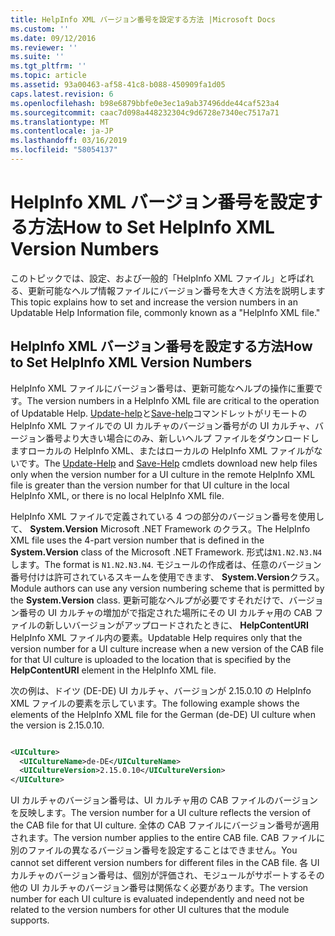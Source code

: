 ```yaml
---
title: HelpInfo XML バージョン番号を設定する方法 |Microsoft Docs
ms.custom: ''
ms.date: 09/12/2016
ms.reviewer: ''
ms.suite: ''
ms.tgt_pltfrm: ''
ms.topic: article
ms.assetid: 93a00463-af58-41c8-b088-450909fa1d05
caps.latest.revision: 6
ms.openlocfilehash: b98e6879bbfe0e3ec1a9ab37496dde44caf523a4
ms.sourcegitcommit: caac7d098a448232304c9d6728e7340ec7517a71
ms.translationtype: MT
ms.contentlocale: ja-JP
ms.lasthandoff: 03/16/2019
ms.locfileid: "58054137"
---
```

# <a name="how-to-set-helpinfo-xml-version-numbers"></a><span data-ttu-id="2a91c-102">HelpInfo XML バージョン番号を設定する方法</span><span class="sxs-lookup"><span data-stu-id="2a91c-102">How to Set HelpInfo XML Version Numbers</span></span>

<span data-ttu-id="2a91c-103">このトピックでは、設定、および一般的「HelpInfo XML ファイル」と呼ばれる、更新可能なヘルプ情報ファイルにバージョン番号を大きく方法を説明します</span><span class="sxs-lookup"><span data-stu-id="2a91c-103">This topic explains how to set and increase the version numbers in an Updatable Help Information file, commonly known as a "HelpInfo XML file."</span></span>

## <a name="how-to-set-helpinfo-xml-version-numbers"></a><span data-ttu-id="2a91c-104">HelpInfo XML バージョン番号を設定する方法</span><span class="sxs-lookup"><span data-stu-id="2a91c-104">How to Set HelpInfo XML Version Numbers</span></span>

<span data-ttu-id="2a91c-105">HelpInfo XML ファイルにバージョン番号は、更新可能なヘルプの操作に重要です。</span><span class="sxs-lookup"><span data-stu-id="2a91c-105">The version numbers in a HelpInfo XML file are critical to the operation of Updatable Help.</span></span>
<span data-ttu-id="2a91c-106">[Update-help](/powershell/module/Microsoft.PowerShell.Core/Update-Help)と[Save-help](/powershell/module/Microsoft.PowerShell.Core/Save-Help)コマンドレットがリモートの HelpInfo XML ファイルでの UI カルチャのバージョン番号がの UI カルチャ、バージョン番号より大きい場合にのみ、新しいヘルプ ファイルをダウンロードしますローカルの HelpInfo XML、またはローカルの HelpInfo XML ファイルがないです。</span><span class="sxs-lookup"><span data-stu-id="2a91c-106">The [Update-Help](/powershell/module/Microsoft.PowerShell.Core/Update-Help) and [Save-Help](/powershell/module/Microsoft.PowerShell.Core/Save-Help) cmdlets download new help files only when the version number for a UI culture in the remote HelpInfo XML file is greater than the version number for that UI culture in the local HelpInfo XML, or there is no local HelpInfo XML file.</span></span>

<span data-ttu-id="2a91c-107">HelpInfo XML ファイルで定義されている 4 つの部分のバージョン番号を使用して、 **System.Version** Microsoft .NET Framework のクラス。</span><span class="sxs-lookup"><span data-stu-id="2a91c-107">The HelpInfo XML file uses the 4-part version number that is defined in the **System.Version** class of the Microsoft .NET Framework.</span></span> <span data-ttu-id="2a91c-108">形式は`N1.N2.N3.N4`します。</span><span class="sxs-lookup"><span data-stu-id="2a91c-108">The format is `N1.N2.N3.N4`.</span></span> <span data-ttu-id="2a91c-109">モジュールの作成者は、任意のバージョン番号付けは許可されているスキームを使用できます、 **System.Version**クラス。</span><span class="sxs-lookup"><span data-stu-id="2a91c-109">Module authors can use any version numbering scheme that is permitted by the **System.Version** class.</span></span> <span data-ttu-id="2a91c-110">更新可能なヘルプが必要ですそれだけで、バージョン番号の UI カルチャの増加がで指定された場所にその UI カルチャ用の CAB ファイルの新しいバージョンがアップロードされたときに、 **HelpContentURI** HelpInfo XML ファイル内の要素。</span><span class="sxs-lookup"><span data-stu-id="2a91c-110">Updatable Help requires only that the version number for a UI culture increase when a new version of the CAB file for that UI culture is uploaded to the location that is specified by the **HelpContentURI** element in the HelpInfo XML file.</span></span>

<span data-ttu-id="2a91c-111">次の例は、ドイツ (DE-DE) UI カルチャ、バージョンが 2.15.0.10 の HelpInfo XML ファイルの要素を示しています。</span><span class="sxs-lookup"><span data-stu-id="2a91c-111">The following example shows the elements of the HelpInfo XML file for the German (de-DE) UI culture when the version is 2.15.0.10.</span></span>

```xml

<UICulture>
  <UICultureName>de-DE</UICultureName>
  <UICultureVersion>2.15.0.10</UICultureVersion>
</UICulture>
```

<span data-ttu-id="2a91c-112">UI カルチャのバージョン番号は、UI カルチャ用の CAB ファイルのバージョンを反映します。</span><span class="sxs-lookup"><span data-stu-id="2a91c-112">The version number for a UI culture reflects the version of the CAB file for that UI culture.</span></span> <span data-ttu-id="2a91c-113">全体の CAB ファイルにバージョン番号が適用されます。</span><span class="sxs-lookup"><span data-stu-id="2a91c-113">The version number applies to the entire CAB file.</span></span> <span data-ttu-id="2a91c-114">CAB ファイルに別のファイルの異なるバージョン番号を設定することはできません。</span><span class="sxs-lookup"><span data-stu-id="2a91c-114">You cannot set different version numbers for different files in the CAB file.</span></span> <span data-ttu-id="2a91c-115">各 UI カルチャのバージョン番号は、個別が評価され、モジュールがサポートするその他の UI カルチャのバージョン番号は関係なく必要があります。</span><span class="sxs-lookup"><span data-stu-id="2a91c-115">The version number for each UI culture is evaluated independently and need not be related to the version numbers for other UI cultures that the module supports.</span></span>